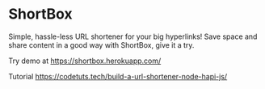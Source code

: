 # ShortBox
Simple, hassle-less URL shortener for your big hyperlinks! Save space and share content in a good way with ShortBox, give it a try.

Try demo at https://shortbox.herokuapp.com/

Tutorial https://codetuts.tech/build-a-url-shortener-node-hapi-js/
